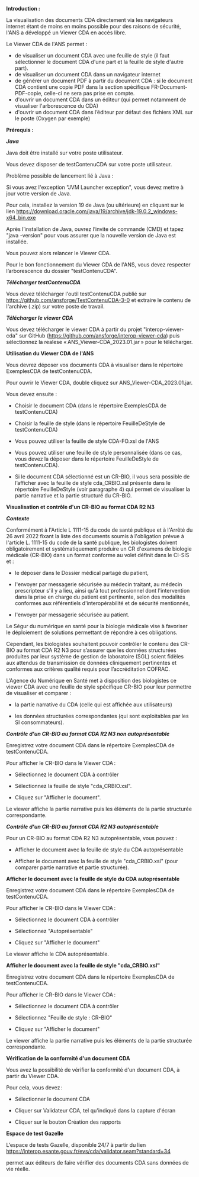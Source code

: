 **Introduction :**

La visualisation des documents CDA directement via les navigateurs internet étant de moins en moins possible pour des raisons de sécurité, l'ANS a développé un Viewer CDA en accès libre.

Le Viewer CDA de l'ANS permet :
-	de visualiser un document CDA avec une feuille de style (il faut sélectionner le document CDA d'une part et la feuille de style d'autre part).
-	de visualiser un document CDA dans un navigateur internet
-	de générer un document PDF à partir du document CDA : si le document CDA contient une copie PDF dans la section spécifique FR-Document-PDF-copie, celle-ci ne sera pas prise en compte.
-	d'ouvrir un document CDA dans un éditeur (qui permet notamment de visualiser l'arborescence du CDA)
-	d'ouvrir un document CDA dans l’éditeur par défaut des fichiers XML sur le poste (Oxygen par exemple)

**Prérequis :**

***Java***

Java doit être installé sur votre poste utilisateur.

Vous devez disposer de testContenuCDA sur votre poste utilisateur.

Problème possible de lancement lié à Java :

  Si vous avez l'exception "JVM Launcher exception", vous devez mettre à jour votre version de Java.

  Pour cela, installez la version 19 de Java (ou ultérieure) en cliquant sur le lien https://download.oracle.com/java/19/archive/jdk-19.0.2_windows-x64_bin.exe

  Après l’installation de Java, ouvrez l’invite de commande (CMD) et tapez "java -version" pour vous assurer que la nouvelle version de Java est installée.

  Vous pouvez alors relancer le Viewer CDA.

Pour le bon fonctionnement du Viewer CDA de l'ANS, vous devez respecter l’arborescence du dossier "testContenuCDA".

***Télécharger testContenuCDA*** 

Vous devez télécharger l'outil testContenuCDA publié sur https://github.com/ansforge/TestContenuCDA-3-0 et extraire le contenu de l'archive (.zip) sur votre poste de travail. 

***Télécharger le viewer CDA***

Vous devez télécharger le viewer CDA à partir du projet "interop-viewer-cda" sur GitHub (https://github.com/ansforge/interop-viewer-cda) puis sélectionnez la realese « ANS_Viewer-CDA_2023.01.jar » pour le télécharger.

**Utilisation du Viewer CDA de l'ANS**

Vous devrez déposer vos documents CDA à visualiser dans le répertoire ExemplesCDA de testContenuCDA. 

Pour ouvrir le Viewer CDA, double cliquez sur ANS_Viewer-CDA_2023.01.jar. 

Vous devez ensuite : 

- Choisir le document CDA (dans le répertoire ExemplesCDA de testContenuCDA) 

- Choisir la feuille de style (dans le répertoire FeuilleDeStyle de testContenuCDA) 

- Vous pouvez utiliser la feuille de style CDA-FO.xsl de l'ANS 

- Vous pouvez utiliser une feuille de style personnalisée (dans ce cas, vous devez la déposer dans le répertoire FeuilleDeStyle de testContenuCDA). 

 - Si le document CDA sélectionné est un CR-BIO, il vous sera possible de l’afficher avec la feuille de style cda_CRBIO.xsl présente dans le répertoire FeuilleDeStyle (voir paragraphe 4) qui permet de visualiser la partie narrative et la partie structuré du CR-BIO.

**Visualisation et contrôle d'un CR-BIO au format CDA R2 N3**

***Contexte***

Conformément à l'Article L 1111-15 du code de santé publique et à l'Arrêté du 26 avril 2022 fixant la liste des documents soumis à l'obligation prévue à l'article L. 1111-15 du code de la santé publique, les biologistes doivent obligatoirement et systématiquement produire un CR d'examens de biologie médicale (CR-BIO) dans un format conforme au volet définit dans le CI-SIS et : 

- le déposer dans le Dossier médical partagé du patient, 

- l'envoyer par messagerie sécurisée au médecin traitant, au médecin prescripteur s'il y a lieu, ainsi qu'à tout professionnel dont l'intervention dans la prise en charge du patient est pertinente, selon des modalités conformes aux référentiels d'interopérabilité et de sécurité mentionnés, 

- l'envoyer par messagerie sécurisée au patient. 

Le Ségur du numérique en santé pour la biologie médicale vise à favoriser le déploiement de solutions permettant de répondre à ces obligations. 

Cependant, les biologistes souhaitent pouvoir contrôler le contenu des CR-BIO au format CDA R2 N3 pour s’assurer que les données structurées produites par leur système de gestion de laboratoire (SGL) soient fidèles aux attendus de transmission de données cliniquement pertinentes et conformes aux critères qualité requis pour l’accréditation COFRAC. 

L’Agence du Numérique en Santé met à disposition des biologistes ce viewer CDA avec une feuille de style spécifique CR-BIO pour leur permettre de visualiser et comparer : 

- la partie narrative du CDA (celle qui est affichée aux utilisateurs) 

- les données structurées correspondantes (qui sont exploitables par les SI consommateurs).
 
***Contrôle d'un CR-BIO au format CDA R2 N3 non autoprésentable***

Enregistrez votre document CDA dans le répertoire ExemplesCDA de testContenuCDA. 

Pour afficher le CR-BIO dans le Viewer CDA : 

- Sélectionnez le document CDA à contrôler 

- Sélectionnez la feuille de style "cda_CRBIO.xsl".

- Cliquez sur "Afficher le document".

 Le viewer affiche la partie narrative puis les éléments de la partie structurée correspondante.

 ***Contrôle d'un CR-BIO au format CDA R2 N3 autoprésentable***

Pour un CR-BIO au format CDA R2 N3 autoprésentable, vous pouvez : 

- Afficher le document avec la feuille de style du CDA autoprésentable 

- Afficher le document avec la feuille de style "cda_CRBIO.xsl" (pour comparer partie narrative et partie structurée).

 ****Afficher le document avec la feuille de style du CDA autoprésentable****

Enregistrez votre document CDA dans le répertoire ExemplesCDA de testContenuCDA. 

Pour afficher le CR-BIO dans le Viewer CDA : 

- Sélectionnez le document CDA à contrôler 

- Sélectionnez "Autoprésentable"

- Cliquez sur "Afficher le document"  

Le viewer affiche le CDA autoprésentable.

****Afficher le document avec la feuille de style "cda_CRBIO.xsl"****

Enregistrez votre document CDA dans le répertoire ExemplesCDA de testContenuCDA. 

Pour afficher le CR-BIO dans le Viewer CDA : 

- Sélectionnez le document CDA à contrôler 

- Sélectionnez "Feuille de style : CR-BIO" 

- Cliquez sur "Afficher le document"  

 Le viewer affiche la partie narrative puis les éléments de la partie structurée correspondante.

 **Vérification de la conformité d'un document CDA**

Vous avez la possibilité de vérifier la conformité d'un document CDA, à partir du Viewer CDA. 

Pour cela, vous devez :  

- Sélectionner le document CDA 

- Cliquer sur Validateur CDA, tel qu'indiqué dans la capture d'écran 

- Cliquer sur le bouton Création des rapports 

 **Espace de test Gazelle**

L’espace de tests Gazelle, disponible 24/7 à partir du lien https://interop.esante.gouv.fr/evs/cda/validator.seam?standard=34  

permet aux éditeurs de faire vérifier des documents CDA sans données de vie réelle. 

 
 

 
